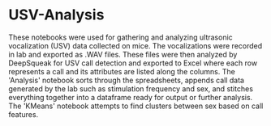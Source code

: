 # USV-Analysis

These notebooks were used for gathering and analyzing ultrasonic vocalization (USV) data collected on mice. The vocalizations were recorded in lab and exported as .WAV files. These files were then analyzed by DeepSqueak for USV call detection and exported to Excel where each row represents a call and its attributes are listed along the columns. The 'Analysis' notebook sorts through the spreadsheets, appends call data generated by the lab such as stimulation frequency and sex, and stitches everything together into a dataframe ready for output or further analysis. The 'KMeans' notebook attempts to find clusters between sex based on call features.
